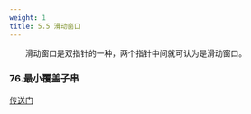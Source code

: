 ```yaml
---
weight: 1
title: 5.5 滑动窗口
---
```


&emsp;&emsp;滑动窗口是双指针的一种，两个指针中间就可认为是滑动窗口。

### 76.最小覆盖子串

[传送门](https://leetcode.cn/problems/minimum-window-substring/description/)

```go

```
